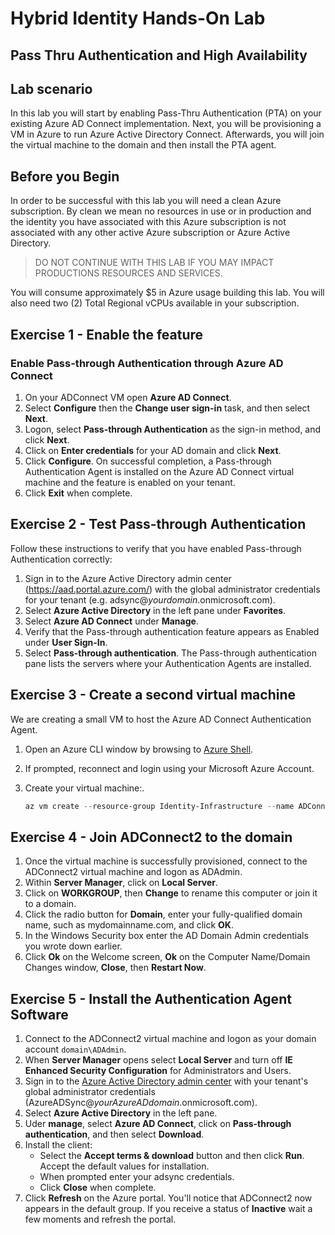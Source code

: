 # Hybrid Identity Hands-On Lab

## Pass Thru Authentication and High Availability

## Lab scenario

In this lab you will start by enabling Pass-Thru Authentication (PTA) on your existing Azure AD Connect implementation. Next, you will be provisioning a VM in Azure to run Azure Active Directory Connect.  Afterwards, you will join the virtual machine to the domain and then install the PTA agent.

## Before you Begin

In order to be successful with this lab you will need a clean Azure subscription.  By clean we mean no resources in use or in production and the identity you have associated with this Azure subscription is not associated with any other active Azure subscription or Azure Active Directory.

>DO NOT CONTINUE WITH THIS LAB IF YOU MAY IMPACT PRODUCTIONS RESOURCES AND SERVICES.

You will consume approximately $5 in Azure usage building this lab.  You will also need two (2) Total Regional vCPUs available in your subscription.

## Exercise 1 - Enable the feature

### Enable Pass-through Authentication through Azure AD Connect

1. On your ADConnect VM open **Azure AD Connect**.
2. Select **Configure** then the **Change user sign-in** task, and then select **Next**.
3. Logon, select **Pass-through Authentication** as the sign-in method, and click **Next**.
4. Click on **Enter credentials** for your AD domain and click **Next**.
5. Click **Configure**. On successful completion, a Pass-through Authentication Agent is installed on the Azure AD Connect virtual machine and the feature is enabled on your tenant.  
6. Click **Exit** when complete.

## Exercise 2 - Test Pass-through Authentication

Follow these instructions to verify that you have enabled Pass-through Authentication correctly:

1. Sign in to the Azure Active Directory admin center (<https://aad.portal.azure.com/>) with the global administrator credentials for your tenant (e.g. adsync@*yourdomain*.onmicrosoft.com).
2. Select **Azure Active Directory** in the left pane under **Favorites**.
3. Select **Azure AD Connect** under **Manage**.
4. Verify that the Pass-through authentication feature appears as Enabled under **User Sign-In**.
5. Select **Pass-through authentication**. The Pass-through authentication pane lists the servers where your Authentication Agents are installed.

## Exercise 3 - Create a second virtual machine

We are creating a small VM to host the Azure AD Connect Authentication Agent.

1. Open an Azure CLI window by browsing to [Azure Shell](https://shell.azure.com).
2. If prompted, reconnect and login using your Microsoft Azure Account.
3. Create your virtual machine:.

    ```PowerShell
    az vm create --resource-group Identity-Infrastructure --name ADConnect2 --size Standard_B2s --image Win2019Datacenter --admin-username ADadmin --admin-password Complex.Password --nsg AD-NSG --private-ip-address 10.10.10.12
    ```

## Exercise 4 - Join ADConnect2 to the domain

1. Once the virtual machine is successfully provisioned, connect to the ADConnect2 virtual machine and logon as ADAdmin.
2. Within **Server Manager**, click on **Local Server**.
3. Click on **WORKGROUP**, then **Change** to rename this computer or join it to a domain.
4. Click the radio button for **Domain**, enter your fully-qualified domain name, such as mydomainname.com, and click **OK**.
5. In the Windows Security box enter the AD Domain Admin credentials you wrote down earlier.
6. Click **Ok** on the Welcome screen, **Ok** on the Computer Name/Domain Changes window, **Close**, then **Restart Now**.

## Exercise 5 - Install the Authentication Agent Software

1. Connect to the ADConnect2 virtual machine and logon as your domain account `domain\ADAdmin`.
2. When **Server Manager** opens select **Local Server** and turn off **IE Enhanced Security Configuration** for Administrators and Users.
3. Sign in to the [Azure Active Directory admin center](https://aad.portal.azure.com/)  with your tenant's global administrator credentials (AzureADSync@*yourAzureADdomain*.onmicrosoft.com).
4. Select **Azure Active Directory** in the left pane.
5. Uder **manage**, select **Azure AD Connect**, click on **Pass-through authentication**, and then select **Download**.
6. Install the client:
    * Select the **Accept terms & download** button and then click **Run**. Accept the default values for installation.
    * When prompted enter your adsync credentials.
    * Click **Close** when complete.
7. Click **Refresh** on the Azure portal.  You'll notice that ADConnect2 now appears in the default group.  If you receive a status of **Inactive** wait a few moments and refresh the portal.
